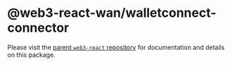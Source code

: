 # @web3-react-wan/walletconnect-connector

Please visit the [parent `web3-react` repository](https://github.com/codeoneline/web3-react) for documentation and details on this package.
